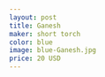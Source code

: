 ```yaml
---
layout: post
title: Ganesh
maker: short torch
color: blue
image: blue-Ganesh.jpg
price: 20 USD
---
```

